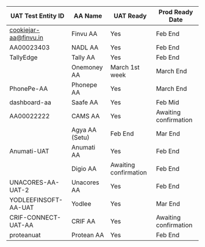 | UAT Test Entity ID    | AA Name          | UAT Ready | Prod Ready Date |
|------------------|------------------|-----------|------------------|
|  cookiejar-aa@finvu.in | Finvu AA         | Yes       | Feb End          |
|  AA00023403           | NADL AA          |    Yes    | Feb End          |
|   TallyEdge               | Tally AA         |    Yes       | Feb End          |
|                  | Onemoney AA      | March 1st week          | March End          |
|  PhonePe-AA                | Phonepe AA       | Yes         | March End          |
|    dashboard-aa              | Saafe AA         |Yes           | Feb Mid          |
| AA00022222                 | CAMS AA          | Yes          |  Awaiting confirmation                |
|                  | Agya AA (Setu)   | Feb End          |  Mar End                |
|    Anumati-UAT              | Anumati AA       |    Yes    | Feb End          |
|                  | Digio AA         |  Awaiting confirmation        | Feb End          |
|   UNACORES-AA-UAT-2               | Unacores AA      | Yes          | Feb End          |
| YODLEEFINSOFT-AA-UAT                 | Yodlee           |   Yes          | Mar End               | 
|             CRIF-CONNECT-UAT-AA     | CRIF AA          |      Yes     |   Awaiting confirmation               |
|         proteanuat         | Protean AA       | Yes         | Feb End          |
